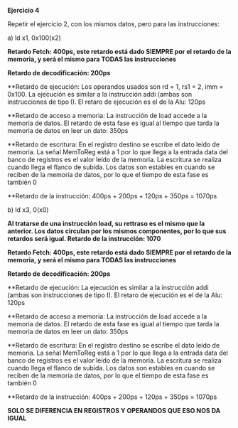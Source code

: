 **Ejercicio 4**

Repetir el ejercicio 2, con los mismos datos, pero para las instrucciones:

a) ld x1, 0x100(x2)

**Retardo Fetch: 400ps, este retardo está dado SIEMPRE por el retardo de la memoria, y será el mismo para TODAS las instrucciones**

**Retardo de decodificación: 200ps**

**Retardo de ejecución: Los operandos usados son rd = 1, rs1 = 2, imm = 0x100. La ejecución es similar a la instrucción addi (ambas son instrucciones de tipo I). El retaro de ejecución es el de la Alu: 120ps

**Retardo de acceso a memoria: La instrucción de load accede a la memoria de datos. El retardo de esta fase es igual al tiempo que tarda la memoria de datos en leer un dato: 350ps

**Retardo de escritura: En el registro destino se escribe el dato leído de memoria. La señal MemToReg está a 1 por lo que llega a la entrada data del banco de registros es el valor leído de la memoria. La escritura se realiza cuando llega el flanco de subida. Los datos son estables en cuando se reciben de la memoria de datos, por lo que el tiempo de esta fase es también 0

**Retardo de la instrucción: 400ps + 200ps + 120ps + 350ps = 1070ps

b) ld x3, 0(x0)

**Al tratarse de una instrucción load, su rettraso es el mismo que la anterior. Los datos circulan por los mismos componentes, por lo que sus retardos será igual. Retardo de la instrucción: 1070**

**Retardo Fetch: 400ps, este retardo está dado SIEMPRE por el retardo de la memoria, y será el mismo para TODAS las instrucciones**

**Retardo de decodificación: 200ps**

**Retardo de ejecución: La ejecución es similar a la instrucción addi (ambas son instrucciones de tipo I). El retaro de ejecución es el de la Alu: 120ps

**Retardo de acceso a memoria: La instrucción de load accede a la memoria de datos. El retardo de esta fase es igual al tiempo que tarda la memoria de datos en leer un dato: 350ps

**Retardo de escritura: En el registro destino se escribe el dato leído de memoria. La señal MemToReg está a 1 por lo que llega a la entrada data del banco de registros es el valor leído de la memoria. La escritura se realiza cuando llega el flanco de subida. Los datos son estables en cuando se reciben de la memoria de datos, por lo que el tiempo de esta fase es también 0

**Retardo de la instrucción: 400ps + 200ps + 120ps + 350ps = 1070ps

**SOLO SE DIFERENCIA EN REGISTROS Y OPERANDOS QUE ESO NOS DA IGUAL**
